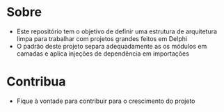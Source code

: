 # Sobre
- Este repositório tem o objetivo de definir uma estrutura de arquitetura limpa para trabalhar com projetos grandes feitos em Delphi
- O padrão deste projeto separa adequadamente as os módulos em camadas e aplica injeções de dependência em importações

# Contribua
- Fique à vontade para contribuir para o crescimento do projeto